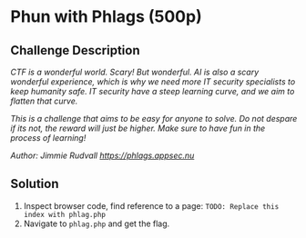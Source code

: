 # Phun with Phlags (500p)
## Challenge Description  
<em> CTF is a wonderful world. Scary! But wonderful. AI is also a scary wonderful experience, which is why we need more IT security specialists to keep humanity safe. IT security have a steep learning curve, and we aim to flatten that curve.

This is a challenge that aims to be easy for anyone to solve. Do not despare if its not, the reward will just be higher. Make sure to have fun in the process of learning!

Author: Jimmie Rudvall
https://phlags.appsec.nu </em>

## Solution
1. Inspect browser code, find reference to a page: `TODO: Replace this index with phlag.php`
2. Navigate to `phlag.php` and get the flag.
